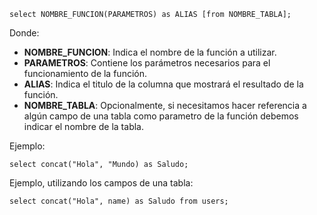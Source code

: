 ```
select NOMBRE_FUNCION(PARAMETROS) as ALIAS [from NOMBRE_TABLA];
```

Donde:

- **NOMBRE_FUNCION**: Indica el nombre de la función a utilizar.
- **PARAMETROS**: Contiene los parámetros necesarios para el funcionamiento de la función.
- **ALIAS**: Indica el titulo de la columna que mostrará el resultado de la función.
- **NOMBRE_TABLA**: Opcionalmente, si necesitamos hacer referencia a algún campo de una tabla como parametro de la función debemos indicar el nombre de la tabla.

Ejemplo:

```
select concat("Hola", "Mundo) as Saludo;
```

Ejemplo, utilizando los campos de una tabla:

```
select concat("Hola", name) as Saludo from users;
```

